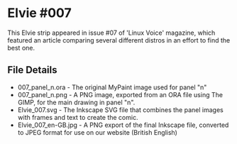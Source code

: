 Elvie #007
==========
This Elvie strip appeared in issue #07 of 'Linux Voice' magazine, which featured an article comparing several different distros in an effort to find the best one.


File Details
------------
* 007_panel_n.ora            - The original MyPaint image used for panel "n"
* 007_panel_n.png            - A PNG image, exported from an ORA file using The GIMP, for the main drawing in panel "n".
* Elvie_007.svg              - The Inkscape SVG file that combines the panel images with frames and text to create the comic.
* Elvie_007_en-GB.jpg        - A PNG export of the final Inkscape file, converted to JPEG format for use on our website (British English)


